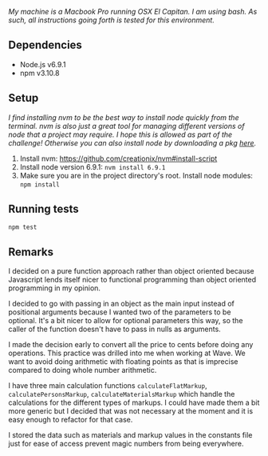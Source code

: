 *My machine is a Macbook Pro running OSX El Capitan. I am using bash. As such, all instructions going forth is tested for this environment.*

Dependencies
--------

- Node.js v6.9.1
- npm v3.10.8

Setup
-----

*I find installing nvm to be the best way to install node quickly from the terminal. nvm is also just a great tool for managing different versions of node that a project may require. I hope this is allowed as part of the challenge! Otherwise you can also install node by downloading a pkg [here](https://nodejs.org/en/).*

1. Install nvm: https://github.com/creationix/nvm#install-script
1. Install node version 6.9.1: `nvm install 6.9.1`
1. Make sure you are in the project directory's root. Install node modules: `npm install`


Running tests
-------

    npm test

Remarks
-------------

I decided on a pure function approach rather than object oriented because Javascript lends itself nicer to functional programming than object oriented programming in my opinion.

I decided to go with passing in an object as the main input instead of positional arguments because I wanted two of the parameters to be optional. It's a bit nicer to allow for optional parameters this way, so the caller of the function doesn't have to pass in nulls as arguments.

I made the decision early to convert all the price to cents before doing any operations. This practice was drilled into me when working at Wave. We want to avoid doing arithmetic with floating points as that is imprecise compared to doing whole number arithmetic.

I have three main calculation functions `calculateFlatMarkup`, `calculatePersonsMarkup`, `calculateMaterialsMarkup` which handle the calculations for the different types of markups. I could have made them a bit more generic but I decided that was not necessary at the moment and it is easy enough to refactor for that case.

I stored the data such as materials and markup values in the constants file just for ease of access prevent magic numbers from being everywhere.
